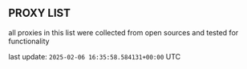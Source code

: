 ## PROXY LIST

all proxies in this list were collected from open sources and tested for functionality

last update: `2025-02-06 16:35:58.584131+00:00` UTC
